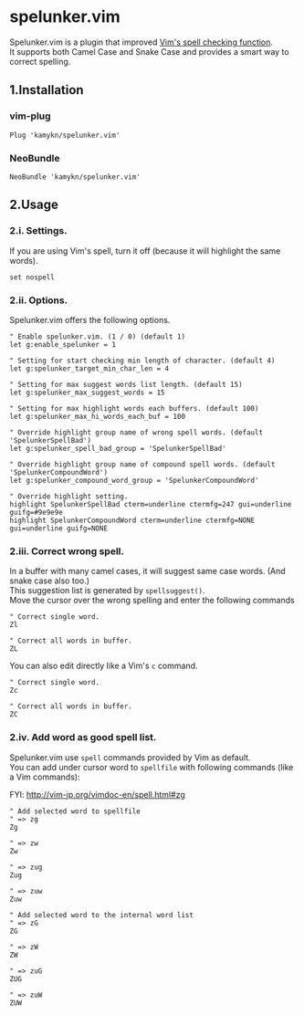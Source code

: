 # spelunker.vim
Spelunker.vim is a plugin that improved [Vim's spell checking function](https://vim-jp.org/vimdoc-en/options.html#'spell').  
It supports both Camel Case and Snake Case and provides a smart way to correct spelling.

## 1.Installation
### vim-plug
```
Plug 'kamykn/spelunker.vim'
```

### NeoBundle
```
NeoBundle 'kamykn/spelunker.vim'
```

## 2.Usage
### 2.i. Settings.
If you are using Vim's spell, turn it off (because it will highlight the same words).

```
set nospell
```

### 2.ii. Options.
Spelunker.vim offers the following options.

```
" Enable spelunker.vim. (1 / 0) (default 1)
let g:enable_spelunker = 1

" Setting for start checking min length of character. (default 4)
let g:spelunker_target_min_char_len = 4

" Setting for max suggest words list length. (default 15)
let g:spelunker_max_suggest_words = 15

" Setting for max highlight words each buffers. (default 100)
let g:spelunker_max_hi_words_each_buf = 100

" Override highlight group name of wrong spell words. (default 'SpelunkerSpellBad')
let g:spelunker_spell_bad_group = 'SpelunkerSpellBad'

" Override highlight group name of compound spell words. (default 'SpelunkerCompoundWord')
let g:spelunker_compound_word_group = 'SpelunkerCompoundWord'

" Override highlight setting.
highlight SpelunkerSpellBad cterm=underline ctermfg=247 gui=underline guifg=#9e9e9e
highlight SpelunkerCompoundWord cterm=underline ctermfg=NONE gui=underline guifg=NONE
```

### 2.iii. Correct wrong spell.
In a buffer with many camel cases, it will suggest same case words. (And snake case also too.)  
This suggestion list is generated by `spellsuggest()`.  
Move the cursor over the wrong spelling and enter the following commands

```
" Correct single word.
Zl

" Correct all words in buffer.
ZL
```

You can also edit directly like a Vim's `c` command.

```
" Correct single word.
Zc

" Correct all words in buffer.
ZC
```

### 2.iv. Add word as good spell list.
Spelunker.vim use `spell` commands provided by Vim as default.  
You can add under cursor word to `spellfile` with following commands (like a Vim commands):

FYI:
http://vim-jp.org/vimdoc-en/spell.html#zg

```
" Add selected word to spellfile
" => zg
Zg

" => zw
Zw

" => zug
Zug

" => zuw
Zuw

" Add selected word to the internal word list
" => zG
ZG

" => zW
ZW

" => zuG
ZUG

" => zuW
ZUW
```
